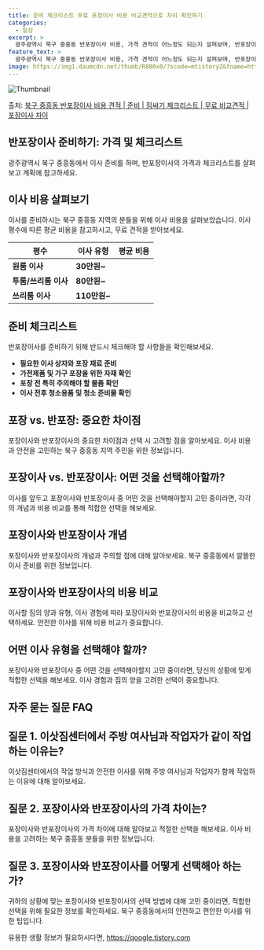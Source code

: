 ```yaml
---
title: 준비 체크리스트 무료 포장이사 비용 비교견적으로 차이 확인하기
categories:
  - 일상
excerpt: >
  광주광역시 북구 중흥동 반포장이사 비용, 가격 견적이 어느정도 되는지 살펴보며, 반포장이사를 준비함에 있어 짐싸기 준비 체크리스트가 무엇인지 보겠습니다. 마지막으로 포장이사와 차이점을 통해 무료 비교견적으로 어떤 것이 더 합리적인 선택인지 공유 드립니다.북구 중흥동 포장이사 견적 샘플 보기 👈 클릭북구 중흥동 포장이사 가격 살펴보기 👈 클릭북구 중흥동 반포장이사 평균 이사 비용평수북구 중흥동 평균 이사 비용원룸 이사9평 이하 (1톤)30만원~투룸/쓰리룸 이사16평 ~ 20평 (2.5톤)80만원~쓰리룸 이사21평 (5톤) ~110만원~우리집 무료 이사견적 받기 👈 클릭포장 vs 반포장: 중요한 차이점포장이사는 전체 이사 과정을 담당하며, 반포장이사보다 비용이 높지만, 전문 업체에게 모든 부분을 맡길 ..
feature_text: >
  광주광역시 북구 중흥동 반포장이사 비용, 가격 견적이 어느정도 되는지 살펴보며, 반포장이사를 준비함에 있어 짐싸기 준비 체크리스트가 무엇인지 보겠습니다. 마지막으로 포장이사와 차이점을 통해 무료 비교견적으로 어떤 것이 더 합리적인 선택인지 공유 드립니다.북구 중흥동 포장이사 견적 샘플 보기 👈 클릭북구 중흥동 포장이사 가격 살펴보기 👈 클릭북구 중흥동 반포장이사 평균 이사 비용평수북구 중흥동 평균 이사 비용원룸 이사9평 이하 (1톤)30만원~투룸/쓰리룸 이사16평 ~ 20평 (2.5톤)80만원~쓰리룸 이사21평 (5톤) ~110만원~우리집 무료 이사견적 받기 👈 클릭포장 vs 반포장: 중요한 차이점포장이사는 전체 이사 과정을 담당하며, 반포장이사보다 비용이 높지만, 전문 업체에게 모든 부분을 맡길 ..
image: https://img1.daumcdn.net/thumb/R800x0/?scode=mtistory2&fname=https%3A%2F%2Fblog.kakaocdn.net%2Fdn%2FL2h5I%2FbtsHbntE1LS%2FvYCdGXDiiMRKKKluH7tJiK%2Fimg.webp
---
```


![Thumbnail](https://img1.daumcdn.net/thumb/R800x0/?scode=mtistory2&fname=https%3A%2F%2Fblog.kakaocdn.net%2Fdn%2FL2h5I%2FbtsHbntE1LS%2FvYCdGXDiiMRKKKluH7tJiK%2Fimg.webp)

<p>출처: <a href="https://qoogle.tistory.com/9561" rel="dofollow">북구 중흥동 반포장이사 비용 견적 | 준비 | 짐싸기 체크리스트 | 무료 비교견적 | 포장이사 차이</a> </p>

## 반포장이사 준비하기: 가격 및 체크리스트

광주광역시 북구 중흥동에서 이사 준비를 하며, 반포장이사의 가격과 체크리스트를 살펴보고 계획에 참고하세요.

## 이사 비용 살펴보기

이사를 준비하시는 북구 중흥동 지역의 분들을 위해 이사 비용을 살펴보았습니다. 이사 평수에 따른 평균 비용을 참고하시고, 무료 견적을
받아보세요.

**평수** | **이사 유형** | **평균 비용**  
---|---|---  
**원룸 이사** | **30만원~**  
**투룸/쓰리룸 이사** | **80만원~**  
**쓰리룸 이사** | **110만원~**  
  
## **준비 체크리스트**

반포장이사를 준비하기 위해 반드시 체크해야 할 사항들을 확인해보세요.

  * **필요한 이사 상자와 포장 재료 준비**
  * **가전제품 및 가구 포장을 위한 자재 확인**
  * **포장 전 특히 주의해야 할 물품 확인**
  * **이사 전후 청소용품 및 청소 준비물 확인**

## **포장 vs. 반포장: 중요한 차이점**

포장이사와 반포장이사의 중요한 차이점과 선택 시 고려할 점을 알아보세요. 이사 비용과 안전을 고민하는 북구 중흥동 지역 주민을 위한
정보입니다.

## 포장이사 vs. 반포장이사: 어떤 것을 선택해아할까?

이사를 앞두고 포장이사와 반포장이사 중 어떤 것을 선택해아할지 고민 중이라면, 각각의 개념과 비용 비교를 통해 적합한 선택을 해보세요.

## **포장이사와 반포장이사 개념**

포장이사와 반포장이사의 개념과 주의할 점에 대해 알아보세요. 북구 중흥동에서 알뜰한 이사 준비를 위한 정보입니다.

## **포장이사와 반포장이사의 비용 비교**

이사할 짐의 양과 유형, 이사 경험에 따라 포장이사와 반포장이사의 비용을 비교하고 선택하세요. 안전한 이사를 위해 비용 비교가 중요합니다.

## **어떤 이사 유형을 선택해야 할까?**

포장이사와 반포장이사 중 어떤 것을 선택해아할지 고민 중이라면, 당신의 상황에 맞게 적합한 선택을 해보세요. 이사 경험과 짐의 양을 고려한
선택이 중요합니다.

## 자주 묻는 질문 FAQ

## 질문 1. 이삿짐센터에서 주방 여사님과 작업자가 같이 작업하는 이유는?

이삿짐센터에서의 작업 방식과 안전한 이사를 위해 주방 여사님과 작업자가 함께 작업하는 이유에 대해 알아보세요.

## 질문 2. 포장이사와 반포장이사의 가격 차이는?

포장이사와 반포장이사의 가격 차이에 대해 알아보고 적절한 선택을 해보세요. 이사 비용을 고려하는 북구 중흥동 분들을 위한 정보입니다.

## 질문 3. 포장이사와 반포장이사를 어떻게 선택해아 하는가?

귀하의 상황에 맞는 포장이사와 반포장이사의 선택 방법에 대해 고민 중이라면, 적합한 선택을 위해 필요한 정보를 확인하세요. 북구 중흥동에서의
안전하고 편안한 이사를 위한 팁입니다.



 

유용한 생활 정보가 필요하시다면, <a href="https://qoogle.tistory.com" rel="dofollow">https://qoogle.tistory.com</a>


